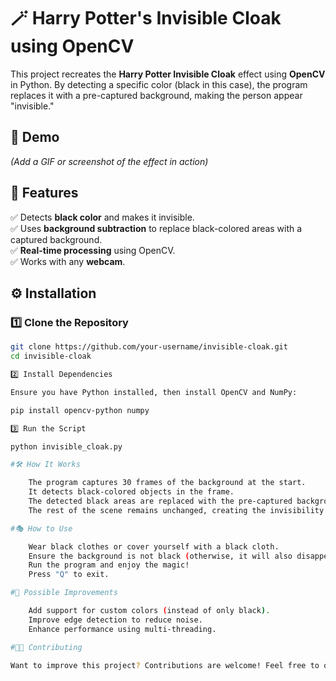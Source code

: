 # 🪄 Harry Potter's Invisible Cloak using OpenCV  

This project recreates the **Harry Potter Invisible Cloak** effect using **OpenCV** in Python. By detecting a specific color (black in this case), the program replaces it with a pre-captured background, making the person appear "invisible."  

## 🎥 Demo  
*(Add a GIF or screenshot of the effect in action)*  

## 📌 Features  
✅ Detects **black color** and makes it invisible.  
✅ Uses **background subtraction** to replace black-colored areas with a captured background.  
✅ **Real-time processing** using OpenCV.  
✅ Works with any **webcam**.  

## ⚙️ Installation  
### 1️⃣ Clone the Repository  
```sh
git clone https://github.com/your-username/invisible-cloak.git
cd invisible-cloak

2️⃣ Install Dependencies

Ensure you have Python installed, then install OpenCV and NumPy:

pip install opencv-python numpy

3️⃣ Run the Script

python invisible_cloak.py

#🛠 How It Works

    The program captures 30 frames of the background at the start.
    It detects black-colored objects in the frame.
    The detected black areas are replaced with the pre-captured background.
    The rest of the scene remains unchanged, creating the invisibility effect.

#🎭 How to Use

    Wear black clothes or cover yourself with a black cloth.
    Ensure the background is not black (otherwise, it will also disappear).
    Run the program and enjoy the magic!
    Press "Q" to exit.

#📌 Possible Improvements

    Add support for custom colors (instead of only black).
    Improve edge detection to reduce noise.
    Enhance performance using multi-threading.

#👨‍💻 Contributing

Want to improve this project? Contributions are welcome! Feel free to open issues or submit pull requests.
